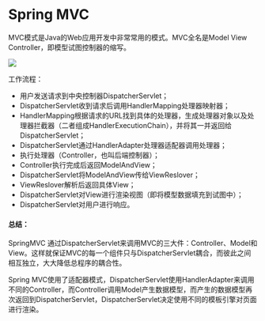 # Spring MVC

MVC模式是Java的Web应用开发中非常常用的模式。MVC全名是Model View Controller，即模型试图控制器的缩写。

![](http://owj98yrme.bkt.clouddn.com/mvc1.png)

工作流程：

- 用户发送请求到中央控制器DispatcherServlet；
- DispatcherServlet收到请求后调用HandlerMapping处理器映射器；
- HandlerMapping根据请求的URL找到具体的处理器，生成处理器对象以及处理器拦截器（二者组成HandlerExecutionChain），并将其一并返回给DispatcherServlet；
- DispatcherServlet通过HandlerAdapter处理器适配器调用处理器；
- 执行处理器（Controller，也叫后端控制器）；
- Controller执行完成后返回ModelAndView；
- DispatcherServlet将ModelAndView传给ViewReslover；
- ViewReslover解析后返回具体View；
- DispatcherServlet对View进行渲染视图（即将模型数据填充到试图中）；
- DispatcherServlet对用户进行响应。

#### 总结：

SpringMVC 通过DispatcherServlet来调用MVC的三大件：Controller、Model和View。这样就保证MVC的每一个组件只与DispatcherServlet耦合，而彼此之间相互独立，大大降低总程序的耦合性。

Spring MVC使用了适配器模式，DispatcherServlet使用HandlerAdapter来调用不同的Controller，而Controller调用Model产生数据模型，而产生的数据模型再次返回到DispatcherServlet，DispatcherServlet决定使用不同的模板引擎对页面进行渲染。